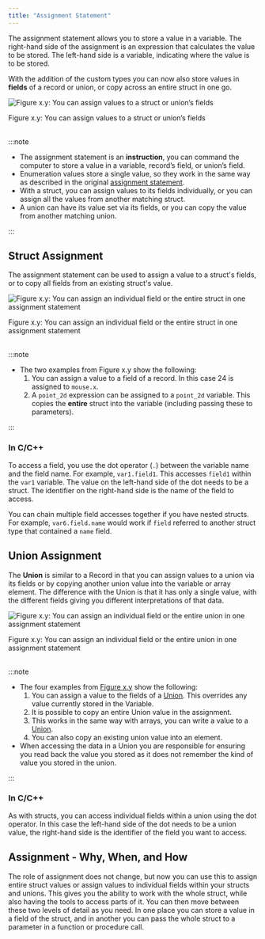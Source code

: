 ```yaml
---
title: "Assignment Statement"
---
```


The assignment statement allows you to store a value in a variable. The right-hand side of the assignment is an expression that calculates the value to be stored. The left-hand side is a variable, indicating where the value is to be stored.

With the addition of the custom types you can now also store values in **fields** of a record or union, or copy across an entire struct in one go.

<a id="FigureAssignmentStatementWithFieldsAndElements"></a>

![Figure x.y: You can assign values to a struct or union’s fields](./images/assignment-statement-with-fields-and-elements.png "You can assign values to a struct or union’s fields")
<div class="caption"><span class="caption-figure-nbr">Figure x.y: </span>You can assign values to a struct or union’s fields</div><br/>

:::note

- The assignment statement is an **instruction**, you can command the computer to store a value in a variable, record’s field, or union’s field.
- Enumeration values store a single value, so they work in the same way as described in the original [assignment statement](../../../../part-1-instructions/1-sequence-and-data/1-concepts/08-assignment-statement).
- With a struct, you can assign values to its fields individually, or you can assign all the values from another matching struct.
- A union can have its value set via its fields, or you can copy the value from another matching union.

:::

## Struct Assignment

The assignment statement can be used to assign a value to a struct's fields, or to copy all fields from an existing struct's value.

![Figure x.y: You can assign an individual field or the entire struct in one assignment statement](./images/assignment-record.png "You can assign an individual field or the entire struct in one assignment statement")
<div class="caption"><span class="caption-figure-nbr">Figure x.y: </span>You can assign an individual field or the entire struct in one assignment statement</div><br/>

:::note

- The two examples from Figure x.y show the following:
  1. You can assign a value to a field of a record. In this case 24 is assigned to `mouse.x`.
  2. A `point_2d` expression can be assigned to a `point_2d` variable. This copies the **entire**
struct into the variable (including passing these to parameters).

:::

### In C/C++

To access a field, you use the dot operator (`.`) between the variable name and the field name. For example, `var1.field1`. This accesses `field1` within the `var1` variable. The value on the left-hand side of the dot needs to be a struct. The identifier on the right-hand side is the name of the field to access.

You can chain multiple field accesses together if you have nested structs. For example, `var6.field.name` would work if `field` referred to another struct type that contained a `name` field.

## Union Assignment

The **Union** is similar to a Record in that you can assign values to a union via its fields or by copying another union value into the variable or array element. The difference with the Union is that it has only a single
value, with the different fields giving you different interpretations of that data.

<a id="FigureAssignmentUnion"></a>

![Figure x.y: You can assign an individual field or the entire union in one assignment statement](./images/assignment-union.png "You can assign an individual field or the entire union in one assignment statement")
<div class="caption"><span class="caption-figure-nbr">Figure x.y: </span>You can assign an individual field or the entire union in one assignment statement</div><br/>

:::note

- The four examples from [Figure x.y](#FigureAssignmentUnion) show the following:
  1. You can assign a value to the fields of a [Union](../03-05-union). This overrides any value currently
stored in the Variable.
  2. It is possible to copy an entire Union value in the assignment.
  3. This works in the same way with arrays, you can write a value to a [Union](../03-05-union).
  4. You can also copy an existing union value into an element.
- When accessing the data in a Union you are responsible for ensuring you read back the value you stored as it does not remember the kind of value you stored in the union.

:::

### In C/C++

As with structs, you can access individual fields within a union using the dot operator. In this case the left-hand side of the dot needs to be a union value, the right-hand side is the identifier of the field you want to access.

## Assignment - Why, When, and How

The role of assignment does not change, but now you can use this to assign entire struct values or assign values to individual fields within your structs and unions. This gives you the ability to work with the whole struct, while also having the tools to access parts of it. You can then move between these two levels of detail as you need. In one place you can store a value in a field of the struct, and in another you can pass the whole struct to a parameter in a function or procedure call.
